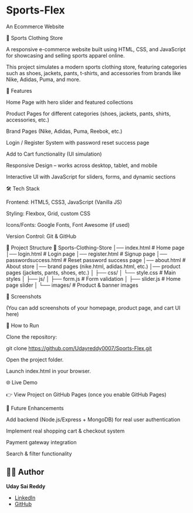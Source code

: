 # Sports-Flex
An Ecommerce Website


🏀 Sports Clothing Store

A responsive e-commerce website built using HTML, CSS, and JavaScript for showcasing and selling sports apparel online.

This project simulates a modern sports clothing store, featuring categories such as shoes, jackets, pants, t-shirts, and accessories from brands like Nike, Adidas, Puma, and more.

🚀 Features

Home Page with hero slider and featured collections

Product Pages for different categories (shoes, jackets, pants, shirts, accessories, etc.)

Brand Pages (Nike, Adidas, Puma, Reebok, etc.)

Login / Register System with password reset success page

Add to Cart functionality (UI simulation)

Responsive Design – works across desktop, tablet, and mobile

Interactive UI with JavaScript for sliders, forms, and dynamic sections

🛠️ Tech Stack

Frontend: HTML5, CSS3, JavaScript (Vanilla JS)

Styling: Flexbox, Grid, custom CSS

Icons/Fonts: Google Fonts, Font Awesome (if used)

Version Control: Git & GitHub

📂 Project Structure
📁 Sports-Clothing-Store
│── index.html              # Home page
│── login.html              # Login page
│── register.html           # Signup page
│── passwordsuccess.html    # Reset password success page
│── about.html              # About store
│── brand pages (nike.html, adidas.html, etc.)
│── product pages (jackets, pants, shoes, etc.)
│
├── css/
│   └── style.css           # Main styles
│
├── js/
│   ├── form.js             # Form validation
│   ├── slider.js           # Home page slider
│
└── images/                 # Product & banner images

📸 Screenshots

(You can add screenshots of your homepage, product page, and cart UI here)

📌 How to Run

Clone the repository:

git clone https://github.com/Udayreddy0007/Sports-Flex.git


Open the project folder.

Launch index.html in your browser.

🌐 Live Demo

👉 View Project on GitHub Pages
 (once you enable GitHub Pages)

📖 Future Enhancements

Add backend (Node.js/Express + MongoDB) for real user authentication

Implement real shopping cart & checkout system

Payment gateway integration

Search & filter functionality

## 👨‍💻 Author  

**Uday Sai Reddy**  

- [LinkedIn](https://www.linkedin.com/in/uday-reddy-01a1132a4/)  
- [GitHub](https://github.com/Udayreddy0007)  
